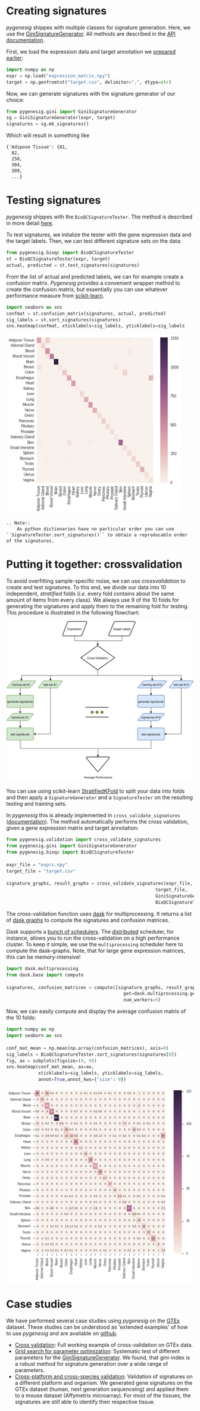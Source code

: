 # Creating signatures
*pygenesig* shippes with multiple classes for signature generation. Here, we use the 
[GiniSignatureGenerator](apidoc.html#module-pygenesig.gini).
All methods are described in the [API documentation](apidoc.html). 

First, we load the expression data and target annotation we [prepared earlier](prepare_data.html):
```python
import numpy as np
expr = np.load("expression_matrix.npy")
target = np.genfromtxt("target.csv", delimiter=",", dtype=str)
```

Now, we can generate signatures with the signature generator of our choice:
```python
from pygenesig.gini import GiniSignatureGenerator
sg = GiniSignatureGenerator(expr, target)
signatures = sg.mk_signatures()
```

Which will result in something like
```
{'Adipose Tissue': {81,
  82,
  250,
  304,
  309,
  ...}
```

# Testing signatures
*pygenesig* shippes with the `BioQCSignatureTester`. The method is described in more 
detail [here](apidoc.html#module-pygenesig.bioqc).

To test signatures, we initalize the tester with the gene expression data and the target labels. 
Then, we can test different signature sets on the data:

```python
from pygenesig.bioqc import BioQCSignatureTester
st = BioQCSignatureTester(expr, target)
actual, predicted = st.test_signatures(signatures)
```

From the list of actual and predicted labels, we can for example create a confusion matrix. *Pygenesig* provides
a convenient wrapper method to create the confusion matrix, but essentially you can use whatever performance measure from [scikit-learn](http://scikit-learn.org/stable/modules/classes.html#sklearn-metrics-metrics). 


```python
import seaborn as sns
confmat = st.confusion_matrix(signatures, actual, predicted)
sig_labels = st.sort_signatures(signatures)
sns.heatmap(confmat, xticklabels=sig_labels, yticklabels=sig_labels
```

![heatmap](_static/img/validate_single_heatmap.png)

```eval_rst
.. Note::
    As python dictionaries have no particular order you can use ``SignatureTester.sort_signatures()`` to obtain a reproducable order of the signatures. 
```

# Putting it together: crossvalidation 
To avoid overfitting sample-specific noise, we can use *crossvalidation* to create and test signatures.
To this end, we divide our data into 10 independent, *stratified* folds 
(*i.e.* every fold contains about the same amount of items from every class). 
We always use 9 of the 10 folds for generating the signatures and apply them to 
the remaining fold for testing. This procedure is illustrated in the following flowchart:

<!-- edit flowchart on https://www.draw.io/?chrome=0&lightbox=1&edit=https%3A%2F%2Fwww.draw.io%2F%23G0BxECzhdeMGwJQXB5ZjNHckRWRzQ&nav=1#G0BxECzhdeMGwJQXB5ZjNHckRWRzQ --> 

![flowchart](_static/img/pygenesig_xval.svg)

You can use using scikit-learn [StratifiedKFold](http://scikit-learn.org/stable/modules/generated/sklearn.model_selection.StratifiedKFold.html#sklearn.model_selection.StratifiedKFold) to split your data into folds and then apply a `SignatureGenerator` and a `SignatureTester` on the resulting testing and training sets. 

In *pygenesig* this is already implemented in `cross_validate_signatures` ([documentation](apidoc.html#pygenesig.validation.cross_validate_signatures)). The method automatically performs the cross validation, given a gene expression matrix and target annotation: 

```python
from pygenesig.validation import cross_validate_signatures
from pygenesig.gini import GiniSignatureGenerator
from pygenesig.bioqc import BioQCSignatureTester

expr_file = "exprs.npy"
target_file = "target.csv"

signature_graphs, result_graphs = cross_validate_signatures(expr_file,
                                                        target_file,
                                                        GiniSignatureGenerator,
                                                        BioQCSignatureTester)
```

The cross-validation function uses [dask](http://dask.pydata.org) for multiprocessing. It returns 
a list of [dask graphs](http://dask.pydata.org/en/latest/custom-graphs.html) to compute the signatures and
confusion matrices.  

Dask supports a [bunch of schedulers](http://dask.pydata.org/en/latest/scheduler-overview.html). The [distributed](https://distributed.readthedocs.io/en/latest/quickstart.html) scheduler, for instance, allows you to run the cross-validation on a high performance cluster. To keep it simple, we use the `multiprocessing` scheduler here to compute the dask-graphs. Note, that for large gene expression matrices, this can be memory-intensive! 
```python
import dask.multiprocessing
from dask.base import compute

signatures, confusion_matrices = compute([signature_graphs, result_graphs],
                                            get=dask.multiprocessing.get,
                                            num_workers=5)
```

Now, we can easily compute and display the average confusion matrix of the 10 folds: 
```python
import numpy as np
import seaborn as sns

conf_mat_mean = np.mean(np.array(confusion_matrices), axis=0)
sig_labels = BioQCSignatureTester.sort_signatures(signatures[0])
fig, ax = subplots(figsize=(9, 9))
sns.heatmap(conf_mat_mean, ax=ax, 
            xticklabels=sig_labels, yticklabels=sig_labels,
            annot=True,annot_kws={"size": 9})
```
![xval heatmap](_static/img/xval_heatmap.png)

# Case studies
We have performed several case studies using *pygenesig* on the [GTEx](http://www.gtexportal.org/home/) dataset.
These studies can be understood as 'extended examples' of how to use *pygenesig* and are available
on [github](https://github.com/grst/gene-set-study/tree/master/notebooks). 

* [Cross validation](https://github.com/grst/gene-set-study/blob/master/notebooks/validate_gini.ipynb): Full working example of cross-validation on GTEx data. 
* [Grid search for parameter optimization](https://github.com/grst/gene-set-study/blob/master/notebooks/gini-gridsearch.ipynb): Systematic test of different parameters for the [GiniSignatureGenerator](apidoc.html#module-pygenesig.gini). We found, that gini-index is a robust method for signature generation over a wide range of parameters. 
* [Cross-platform and cross-species validation](https://github.com/grst/gene-set-study/blob/master/notebooks/validate-mouse.ipynb): Validation of signatures on a different platform and organism. We generated gene signatures on the GTEx dataset (human, next generation sequenceing) and applied them to a mouse dataset (Affymetrix microarray). For most of the tissues, the signatures are still able to identify their respective tissue.  

